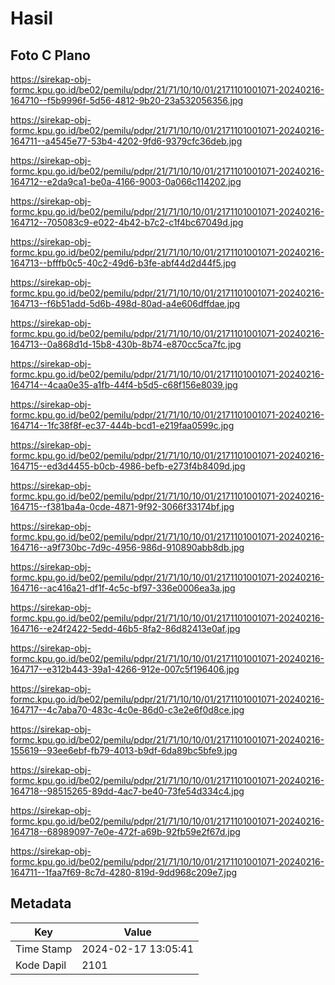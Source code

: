 # Hasil

## Foto C Plano

https://sirekap-obj-formc.kpu.go.id/be02/pemilu/pdpr/21/71/10/10/01/2171101001071-20240216-164710--f5b9996f-5d56-4812-9b20-23a532056356.jpg

https://sirekap-obj-formc.kpu.go.id/be02/pemilu/pdpr/21/71/10/10/01/2171101001071-20240216-164711--a4545e77-53b4-4202-9fd6-9379cfc36deb.jpg

https://sirekap-obj-formc.kpu.go.id/be02/pemilu/pdpr/21/71/10/10/01/2171101001071-20240216-164712--e2da9ca1-be0a-4166-9003-0a066c114202.jpg

https://sirekap-obj-formc.kpu.go.id/be02/pemilu/pdpr/21/71/10/10/01/2171101001071-20240216-164712--705083c9-e022-4b42-b7c2-c1f4bc67049d.jpg

https://sirekap-obj-formc.kpu.go.id/be02/pemilu/pdpr/21/71/10/10/01/2171101001071-20240216-164713--bfffb0c5-40c2-49d6-b3fe-abf44d2d44f5.jpg

https://sirekap-obj-formc.kpu.go.id/be02/pemilu/pdpr/21/71/10/10/01/2171101001071-20240216-164713--f6b51add-5d6b-498d-80ad-a4e606dffdae.jpg

https://sirekap-obj-formc.kpu.go.id/be02/pemilu/pdpr/21/71/10/10/01/2171101001071-20240216-164713--0a868d1d-15b8-430b-8b74-e870cc5ca7fc.jpg

https://sirekap-obj-formc.kpu.go.id/be02/pemilu/pdpr/21/71/10/10/01/2171101001071-20240216-164714--4caa0e35-a1fb-44f4-b5d5-c68f156e8039.jpg

https://sirekap-obj-formc.kpu.go.id/be02/pemilu/pdpr/21/71/10/10/01/2171101001071-20240216-164714--1fc38f8f-ec37-444b-bcd1-e219faa0599c.jpg

https://sirekap-obj-formc.kpu.go.id/be02/pemilu/pdpr/21/71/10/10/01/2171101001071-20240216-164715--ed3d4455-b0cb-4986-befb-e273f4b8409d.jpg

https://sirekap-obj-formc.kpu.go.id/be02/pemilu/pdpr/21/71/10/10/01/2171101001071-20240216-164715--f381ba4a-0cde-4871-9f92-3066f33174bf.jpg

https://sirekap-obj-formc.kpu.go.id/be02/pemilu/pdpr/21/71/10/10/01/2171101001071-20240216-164716--a9f730bc-7d9c-4956-986d-910890abb8db.jpg

https://sirekap-obj-formc.kpu.go.id/be02/pemilu/pdpr/21/71/10/10/01/2171101001071-20240216-164716--ac416a21-df1f-4c5c-bf97-336e0006ea3a.jpg

https://sirekap-obj-formc.kpu.go.id/be02/pemilu/pdpr/21/71/10/10/01/2171101001071-20240216-164716--e24f2422-5edd-46b5-8fa2-86d82413e0af.jpg

https://sirekap-obj-formc.kpu.go.id/be02/pemilu/pdpr/21/71/10/10/01/2171101001071-20240216-164717--e312b443-39a1-4266-912e-007c5f196406.jpg

https://sirekap-obj-formc.kpu.go.id/be02/pemilu/pdpr/21/71/10/10/01/2171101001071-20240216-164717--4c7aba70-483c-4c0e-86d0-c3e2e6f0d8ce.jpg

https://sirekap-obj-formc.kpu.go.id/be02/pemilu/pdpr/21/71/10/10/01/2171101001071-20240216-155619--93ee6ebf-fb79-4013-b9df-6da89bc5bfe9.jpg

https://sirekap-obj-formc.kpu.go.id/be02/pemilu/pdpr/21/71/10/10/01/2171101001071-20240216-164718--98515265-89dd-4ac7-be40-73fe54d334c4.jpg

https://sirekap-obj-formc.kpu.go.id/be02/pemilu/pdpr/21/71/10/10/01/2171101001071-20240216-164718--68989097-7e0e-472f-a69b-92fb59e2f67d.jpg

https://sirekap-obj-formc.kpu.go.id/be02/pemilu/pdpr/21/71/10/10/01/2171101001071-20240216-164711--1faa7f69-8c7d-4280-819d-9dd968c209e7.jpg


## Metadata

| Key        | Value               |
| ---------- | ------------------- |
| Time Stamp | 2024-02-17 13:05:41 |
| Kode Dapil | 2101                |




